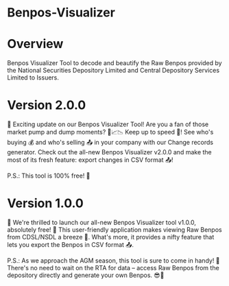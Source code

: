 # Benpos-Visualizer

# Overview
Benpos Visualizer Tool to decode and beautify the Raw Benpos provided by the National Securities Depository Limited and Central Depository Services Limited to Issuers.

# Version 2.0.0
📣 Exciting update on our Benpos Visualizer Tool! 
Are you a fan of those market pump and dump moments? 🤩📈📉 Keep up to speed 🔄! See who's buying 💰 and who's selling 📤 in your company with our Change records generator. Check out the all-new Benpos Visualizer v2.0.0 and make the most of its fresh feature: export changes in CSV format 📤!

P.S.: This tool is 100% free! 🎉

# Version 1.0.0
📣 We're thrilled to launch our all-new Benpos Visualizer tool v1.0.0, absolutely free! 🚀 This user-friendly application makes viewing Raw Benpos from CDSL/NSDL a breeze 🧐. What's more, it provides a nifty feature that lets you export the Benpos in CSV format 📤. 

P.S.: As we approach the AGM season, this tool is sure to come in handy! 📅 There's no need to wait on the RTA for data – access Raw Benpos from the depository directly and generate your own Benpos. 😎💼
